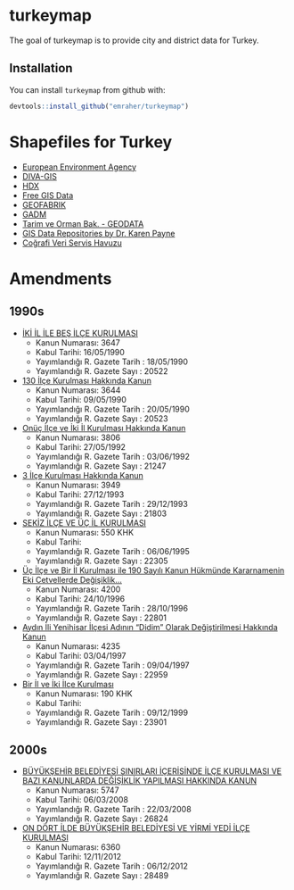 
<!-- README.md is generated from README.Rmd. Please edit that file -->

# turkeymap

<!-- badges: start -->

<!-- badges: end -->

The goal of turkeymap is to provide city and district data for Turkey.

## Installation

You can install `turkeymap` from github with:

``` r
devtools::install_github("emraher/turkeymap")
```

# Shapefiles for Turkey

  - [European Environment
    Agency](https://www.eea.europa.eu/data-and-maps/data/eea-reference-grids-2/gis-files/turkey-shapefile)
  - [DIVA-GIS](http://biogeo.ucdavis.edu/data/diva/adm/TUR_adm.zip)
  - [HDX](https://data.humdata.org/dataset/turkey-administrative-boundaries-levels-0-1-2)
  - [Free GIS Data](http://freegisdata.org/place/224880/)
  - [GEOFABRIK](http://download.geofabrik.de/europe/turkey.html)
  - [GADM](https://gadm.org/download_country_v3.html)
  - [Tarim ve Orman Bak. - GEODATA](http://geodata.ormansu.gov.tr/)
  - [GIS Data Repositories by Dr. Karen
    Payne](https://docs.google.com/spreadsheets/d/1utQRlrX3lJniBjWE3rNjLZeTRsbjH-zdjxNmXhhvO9Q/htmlview)
  - [Coğrafi Veri Servis
    Havuzu](https://cbs.csb.gov.tr/cografi-veri-servis-havuzu-i-5438)

# Amendments

## 1990s

  - [İKİ İL İLE BEŞ İLÇE
    KURULMASI](http://www.mevzuat.gov.tr/MevzuatMetin/1.5.3647.pdf)
      - Kanun Numarası: 3647
      - Kabul Tarihi: 16/05/1990
      - Yayımlandığı R. Gazete Tarih : 18/05/1990
      - Yayımlandığı R. Gazete Sayı : 20522
  - [130 İlçe Kurulması Hakkında
    Kanun](http://www.resmigazete.gov.tr/arsiv/20523.pdf)
      - Kanun Numarası: 3644
      - Kabul Tarihi: 09/05/1990
      - Yayımlandığı R. Gazete Tarih : 20/05/1990
      - Yayımlandığı R. Gazete Sayı : 20523
  - [Onüç İlçe ve İki İl Kurulması Hakkında
    Kanun](http://www.resmigazete.gov.tr/arsiv/21247_1.pdf)
      - Kanun Numarası: 3806
      - Kabul Tarihi: 27/05/1992
      - Yayımlandığı R. Gazete Tarih : 03/06/1992
      - Yayımlandığı R. Gazete Sayı : 21247
  - [3 İlçe Kurulması Hakkında
    Kanun](http://www.mevzuat.gov.tr/MevzuatMetin/1.5.3949.pdf)
      - Kanun Numarası: 3949
      - Kabul Tarihi: 27/12/1993
      - Yayımlandığı R. Gazete Tarih : 29/12/1993
      - Yayımlandığı R. Gazete Sayı : 21803
  - [SEKİZ İLÇE VE ÜÇ İL
    KURULMASI](http://www.mevzuat.gov.tr/MevzuatMetin/4.5.550.pdf)
      - Kanun Numarası: 550 KHK
      - Kabul Tarihi:
      - Yayımlandığı R. Gazete Tarih : 06/06/1995
      - Yayımlandığı R. Gazete Sayı : 22305
  - [Üç İlçe ve Bir İl Kurulması ile 190 Sayılı Kanun Hükmünde
    Kararnamenin Eki Cetvellerde
    Değişiklik…](http://www.resmigazete.gov.tr/arsiv/22801.pdf)
      - Kanun Numarası: 4200
      - Kabul Tarihi: 24/10/1996
      - Yayımlandığı R. Gazete Tarih : 28/10/1996
      - Yayımlandığı R. Gazete Sayı : 22801
  - [Aydın İli Yenihisar İlçesi Adının “Didim” Olarak Değiştirilmesi
    Hakkında Kanun](http://www.resmigazete.gov.tr/arsiv/22959.pdf)
      - Kanun Numarası: 4235
      - Kabul Tarihi: 03/04/1997
      - Yayımlandığı R. Gazete Tarih : 09/04/1997
      - Yayımlandığı R. Gazete Sayı : 22959
  - [Bir İl ve İki İlçe
    Kurulması](http://www.resmigazete.gov.tr/arsiv/23901.pdf)
      - Kanun Numarası: 190 KHK
      - Kabul Tarihi:
      - Yayımlandığı R. Gazete Tarih : 09/12/1999
      - Yayımlandığı R. Gazete Sayı : 23901

## 2000s

  - [BÜYÜKŞEHİR BELEDİYESİ SINIRLARI İÇERİSİNDE İLÇE KURULMASI VE BAZI
    KANUNLARDA DEĞİŞİKLİK YAPILMASI HAKKINDA
    KANUN](http://www.resmigazete.gov.tr/eskiler/2008/03/20080322M1-1.htm)
      - Kanun Numarası: 5747
      - Kabul Tarihi: 06/03/2008
      - Yayımlandığı R. Gazete Tarih : 22/03/2008
      - Yayımlandığı R. Gazete Sayı : 26824
  - [ON DÖRT İLDE BÜYÜKŞEHİR BELEDİYESİ VE YİRMİ YEDİ İLÇE
    KURULMASI](http://www.mevzuat.gov.tr/MevzuatMetin/1.5.6360.pdf)
      - Kanun Numarası: 6360
      - Kabul Tarihi: 12/11/2012
      - Yayımlandığı R. Gazete Tarih : 06/12/2012
      - Yayımlandığı R. Gazete Sayı : 28489
